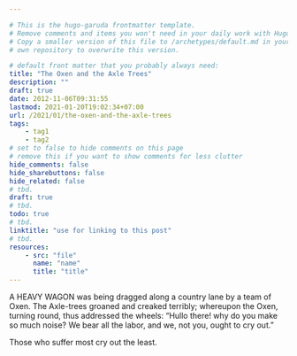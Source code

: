 ```yaml
---

# This is the hugo-garuda frontmatter template.
# Remove comments and items you won't need in your daily work with Hugo.
# Copy a smaller version of this file to /archetypes/default.md in your
# own repository to overwrite this version.

# default front matter that you probably always need:
title: "The Oxen and the Axle Trees"
description: ""
draft: true
date: 2012-11-06T09:31:55
lastmod: 2021-01-20T19:02:34+07:00
url: /2021/01/the-oxen-and-the-axle-trees
tags:
    - tag1
    - tag2
# set to false to hide comments on this page
# remove this if you want to show comments for less clutter
hide_comments: false
hide_sharebuttons: false
hide_related: false
# tbd.
draft: true
# tbd.
todo: true
# tbd.
linktitle: "use for linking to this post"
# tbd.
resources:
    - src: "file"
      name: "name"
      title: "title"
---
```

A HEAVY WAGON was being dragged along a country lane by a team of Oxen. The Axle-trees groaned and creaked terribly; whereupon the Oxen, turning round, thus addressed the wheels: “Hullo there! why do you make so much noise? We bear all the labor, and we, not you, ought to cry out.”

Those who suffer most cry out the least.
